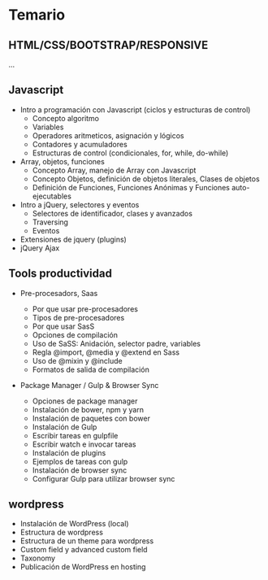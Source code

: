 # Temario
## HTML/CSS/BOOTSTRAP/RESPONSIVE
...
## Javascript

* Intro a programación con Javascript (ciclos y estructuras de control)
    - Concepto algoritmo
    - Variables
    - Operadores aritmeticos, asignación y lógicos
    - Contadores y acumuladores
    - Estructuras de control (condicionales, for, while, do-while)
* Array, objetos, funciones
    - Concepto Array, manejo de Array con Javascript
    - Concepto Objetos, definición de objetos literales, Clases de objetos
    - Definición de Funciones, Funciones Anónimas y Funciones auto-ejecutables 
* Intro a jQuery, selectores y eventos
    - Selectores de identificador, clases y avanzados
    - Traversing
    - Eventos
* Extensiones de jquery (plugins)
* jQuery Ajax


## Tools productividad
* Pre-procesadors, Saas
    - Por que usar pre-procesadores
    - Tipos de pre-procesadores
    - Por que usar SasS
    - Opciones de compilación
    - Uso de SaSS: Anidación, selector padre, variables
    - Regla @import, @media y @extend en Sass
    - Uso de @mixin y @include
    - Formatos de salida de compilación

* Package Manager / Gulp & Browser Sync
    - Opciones de package manager
    - Instalación de bower, npm y yarn
    - Instalación de paquetes con bower
    - Instalación de Gulp
    - Escribir tareas en gulpfile
    - Escribir watch e invocar tareas
    - Instalación de plugins
    - Ejemplos de tareas con gulp
    - Instalación de browser sync
    - Configurar Gulp para utilizar browser sync

## wordpress
* Instalación de WordPress (local)
* Estructura de wordpress
* Estructura de un theme para wordpress
* Custom field y advanced custom field
* Taxonomy
* Publicación de WordPress en hosting


<!--
http://www.xn--diseowebmurcia1-1qb.es/temario-curso-wordpress-particular-basico/
-->